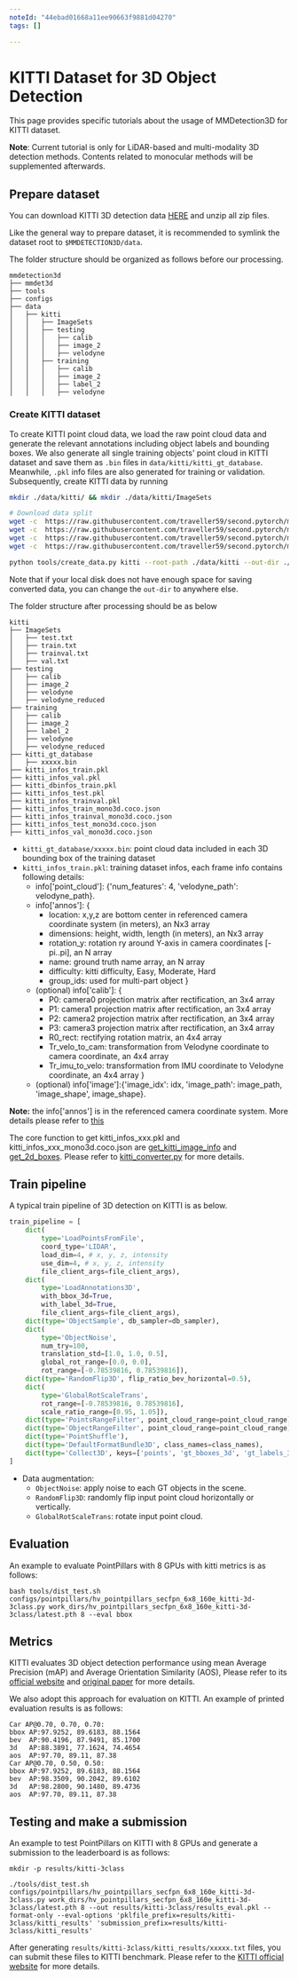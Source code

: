 ```yaml
---
noteId: "44ebad01668a11ee90663f9881d04270"
tags: []

---
```


# KITTI Dataset for 3D Object Detection

This page provides specific tutorials about the usage of MMDetection3D for KITTI dataset.

**Note**: Current tutorial is only for LiDAR-based and multi-modality 3D detection methods. Contents related to monocular methods will be supplemented afterwards.

## Prepare dataset

You can download KITTI 3D detection data [HERE](http://www.cvlibs.net/datasets/kitti/eval_object.php?obj_benchmark=3d) and unzip all zip files.

Like the general way to prepare dataset, it is recommended to symlink the dataset root to `$MMDETECTION3D/data`.

The folder structure should be organized as follows before our processing.

```
mmdetection3d
├── mmdet3d
├── tools
├── configs
├── data
│   ├── kitti
│   │   ├── ImageSets
│   │   ├── testing
│   │   │   ├── calib
│   │   │   ├── image_2
│   │   │   ├── velodyne
│   │   ├── training
│   │   │   ├── calib
│   │   │   ├── image_2
│   │   │   ├── label_2
│   │   │   ├── velodyne
```

### Create KITTI dataset

To create KITTI point cloud data, we load the raw point cloud data and generate the relevant annotations including object labels and bounding boxes. We also generate all single training objects' point cloud in KITTI dataset and save them as `.bin` files in `data/kitti/kitti_gt_database`. Meanwhile, `.pkl` info files are also generated for training or validation. Subsequently, create KITTI data by running

```bash
mkdir ./data/kitti/ && mkdir ./data/kitti/ImageSets

# Download data split
wget -c  https://raw.githubusercontent.com/traveller59/second.pytorch/master/second/data/ImageSets/test.txt --no-check-certificate --content-disposition -O ./data/kitti/ImageSets/test.txt
wget -c  https://raw.githubusercontent.com/traveller59/second.pytorch/master/second/data/ImageSets/train.txt --no-check-certificate --content-disposition -O ./data/kitti/ImageSets/train.txt
wget -c  https://raw.githubusercontent.com/traveller59/second.pytorch/master/second/data/ImageSets/val.txt --no-check-certificate --content-disposition -O ./data/kitti/ImageSets/val.txt
wget -c  https://raw.githubusercontent.com/traveller59/second.pytorch/master/second/data/ImageSets/trainval.txt --no-check-certificate --content-disposition -O ./data/kitti/ImageSets/trainval.txt

python tools/create_data.py kitti --root-path ./data/kitti --out-dir ./data/kitti --extra-tag kitti
```

Note that if your local disk does not have enough space for saving converted data, you can change the `out-dir` to anywhere else.

The folder structure after processing should be as below

```
kitti
├── ImageSets
│   ├── test.txt
│   ├── train.txt
│   ├── trainval.txt
│   ├── val.txt
├── testing
│   ├── calib
│   ├── image_2
│   ├── velodyne
│   ├── velodyne_reduced
├── training
│   ├── calib
│   ├── image_2
│   ├── label_2
│   ├── velodyne
│   ├── velodyne_reduced
├── kitti_gt_database
│   ├── xxxxx.bin
├── kitti_infos_train.pkl
├── kitti_infos_val.pkl
├── kitti_dbinfos_train.pkl
├── kitti_infos_test.pkl
├── kitti_infos_trainval.pkl
├── kitti_infos_train_mono3d.coco.json
├── kitti_infos_trainval_mono3d.coco.json
├── kitti_infos_test_mono3d.coco.json
├── kitti_infos_val_mono3d.coco.json
```

- `kitti_gt_database/xxxxx.bin`: point cloud data included in each 3D bounding box of the training dataset
- `kitti_infos_train.pkl`: training dataset infos, each frame info contains following details:
    - info['point_cloud']: {'num_features': 4, 'velodyne_path': velodyne_path}.
    - info['annos']: {
        - location: x,y,z are bottom center in referenced camera coordinate system (in meters), an Nx3 array
        - dimensions: height, width, length (in meters), an Nx3 array
        - rotation_y: rotation ry around Y-axis in camera coordinates [-pi..pi], an N array
        - name:  ground truth name array, an N array
        - difficulty: kitti difficulty, Easy, Moderate, Hard
        - group_ids: used for multi-part object
        }
    - (optional) info['calib']: {
        - P0: camera0 projection matrix after rectification, an 3x4 array
        - P1: camera1 projection matrix after rectification, an 3x4 array
        - P2: camera2 projection matrix after rectification, an 3x4 array
        - P3: camera3 projection matrix after rectification, an 3x4 array
        - R0_rect: rectifying rotation matrix, an 4x4 array
        - Tr_velo_to_cam: transformation from Velodyne coordinate to camera coordinate, an 4x4 array
        - Tr_imu_to_velo: transformation from IMU coordinate to Velodyne coordinate, an 4x4 array
    }
    - (optional) info['image']:{'image_idx': idx, 'image_path': image_path, 'image_shape', image_shape}.

**Note:** the info['annos'] is in the referenced camera coordinate system. More details please refer to [this](http://www.cvlibs.net/publications/Geiger2013IJRR.pdf)

The core function to get kitti_infos_xxx.pkl and kitti_infos_xxx_mono3d.coco.json are [get_kitti_image_info](https://github.com/open-mmlab/mmdetection3d/blob/7873c8f62b99314f35079f369d1dab8d63f8a3ce/tools/data_converter/kitti_data_utils.py#L140) and [get_2d_boxes](https://github.com/open-mmlab/mmdetection3d/blob/7873c8f62b99314f35079f369d1dab8d63f8a3ce/tools/data_converter/kitti_converter.py#L378). Please refer to [kitti_converter.py](https://github.com/open-mmlab/mmdetection3d/blob/7873c8f62b99314f35079f369d1dab8d63f8a3ce/tools/data_converter/kitti_converter.py) for more details.

## Train pipeline

A typical train pipeline of 3D detection on KITTI is as below.

```python
train_pipeline = [
    dict(
        type='LoadPointsFromFile',
        coord_type='LIDAR',
        load_dim=4, # x, y, z, intensity
        use_dim=4, # x, y, z, intensity
        file_client_args=file_client_args),
    dict(
        type='LoadAnnotations3D',
        with_bbox_3d=True,
        with_label_3d=True,
        file_client_args=file_client_args),
    dict(type='ObjectSample', db_sampler=db_sampler),
    dict(
        type='ObjectNoise',
        num_try=100,
        translation_std=[1.0, 1.0, 0.5],
        global_rot_range=[0.0, 0.0],
        rot_range=[-0.78539816, 0.78539816]),
    dict(type='RandomFlip3D', flip_ratio_bev_horizontal=0.5),
    dict(
        type='GlobalRotScaleTrans',
        rot_range=[-0.78539816, 0.78539816],
        scale_ratio_range=[0.95, 1.05]),
    dict(type='PointsRangeFilter', point_cloud_range=point_cloud_range),
    dict(type='ObjectRangeFilter', point_cloud_range=point_cloud_range),
    dict(type='PointShuffle'),
    dict(type='DefaultFormatBundle3D', class_names=class_names),
    dict(type='Collect3D', keys=['points', 'gt_bboxes_3d', 'gt_labels_3d'])
]
```

- Data augmentation:
    - `ObjectNoise`: apply noise to each GT objects in the scene.
    - `RandomFlip3D`: randomly flip input point cloud horizontally or vertically.
    - `GlobalRotScaleTrans`: rotate input point cloud.

## Evaluation

An example to evaluate PointPillars with 8 GPUs with kitti metrics is as follows:

```shell
bash tools/dist_test.sh configs/pointpillars/hv_pointpillars_secfpn_6x8_160e_kitti-3d-3class.py work_dirs/hv_pointpillars_secfpn_6x8_160e_kitti-3d-3class/latest.pth 8 --eval bbox
```

## Metrics

KITTI evaluates 3D object detection performance using mean Average Precision (mAP) and Average Orientation Similarity (AOS), Please refer to its [official website](http://www.cvlibs.net/datasets/kitti/eval_3dobject.php) and [original paper](http://www.cvlibs.net/publications/Geiger2012CVPR.pdf) for more details.

We also adopt this approach for evaluation on KITTI. An example of printed evaluation results is as follows:

```
Car AP@0.70, 0.70, 0.70:
bbox AP:97.9252, 89.6183, 88.1564
bev  AP:90.4196, 87.9491, 85.1700
3d   AP:88.3891, 77.1624, 74.4654
aos  AP:97.70, 89.11, 87.38
Car AP@0.70, 0.50, 0.50:
bbox AP:97.9252, 89.6183, 88.1564
bev  AP:98.3509, 90.2042, 89.6102
3d   AP:98.2800, 90.1480, 89.4736
aos  AP:97.70, 89.11, 87.38
```

## Testing and make a submission

An example to test PointPillars on KITTI with 8 GPUs and generate a submission to the leaderboard is as follows:

```shell
mkdir -p results/kitti-3class

./tools/dist_test.sh configs/pointpillars/hv_pointpillars_secfpn_6x8_160e_kitti-3d-3class.py work_dirs/hv_pointpillars_secfpn_6x8_160e_kitti-3d-3class/latest.pth 8 --out results/kitti-3class/results_eval.pkl --format-only --eval-options 'pklfile_prefix=results/kitti-3class/kitti_results' 'submission_prefix=results/kitti-3class/kitti_results'
```

After generating `results/kitti-3class/kitti_results/xxxxx.txt` files, you can submit these files to KITTI benchmark. Please refer to the [KITTI official website](http://www.cvlibs.net/datasets/kitti/index.php) for more details.
